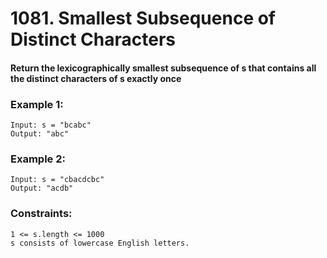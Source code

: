 # 1081. Smallest Subsequence of Distinct Characters

#### Return the lexicographically smallest subsequence of s that contains all the distinct characters of s exactly once


### Example 1:

```
Input: s = "bcabc"
Output: "abc"
```

### Example 2:

```
Input: s = "cbacdcbc"
Output: "acdb"
```

### Constraints:
```
1 <= s.length <= 1000
s consists of lowercase English letters.
```
